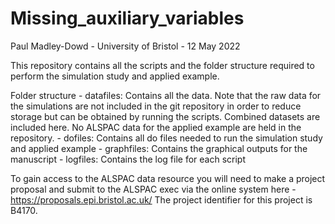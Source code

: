 # Missing_auxiliary_variables

Paul Madley-Dowd - University of Bristol - 12 May 2022

This repository contains all the scripts and the folder structure required to perform the simulation study and applied example. 

Folder structure
	- datafiles:	Contains all the data. Note that the raw data for the simulations are not included in the git repository in order to reduce storage but can be obtained by running the scripts. Combined datasets are included here. No ALSPAC data for the applied example are held in the repository. 
	- dofiles: 	Contains all do files needed to run the simulation study and applied example
	- graphfiles: 	Contains the graphical outputs for the manuscript
	- logfiles: 	Contains the log file for each script

To gain access to the ALSPAC data resource you will need to make a project proposal and submit to the ALSPAC exec via the online system here - https://proposals.epi.bristol.ac.uk/ 
The project identifier for this project is B4170. 
